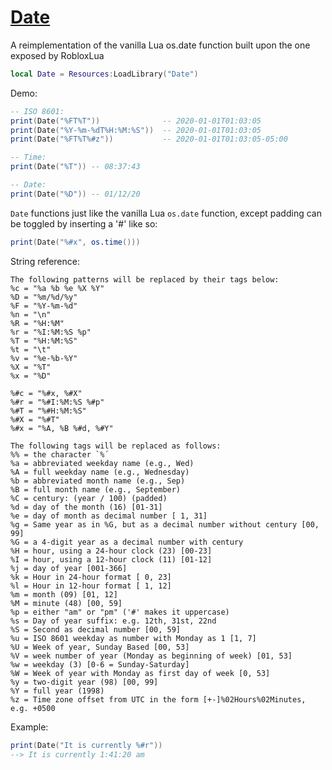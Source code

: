 # [Date](https://github.com/RoStrap/Time/blob/master/Date.lua)
A reimplementation of the vanilla Lua os.date function built upon the one exposed by RobloxLua

```lua
local Date = Resources:LoadLibrary("Date")
```

Demo:

```lua
-- ISO 8601:
print(Date("%FT%T"))              -- 2020-01-01T01:03:05
print(Date("%Y-%m-%dT%H:%M:%S"))  -- 2020-01-01T01:03:05
print(Date("%FT%T%#z"))           -- 2020-01-01T01:03:05-05:00

-- Time:
print(Date("%T")) -- 08:37:43

-- Date:
print(Date("%D")) -- 01/12/20
```

`Date` functions just like the vanilla Lua `os.date` function, except padding can be toggled by inserting a '#' like so:

```lua
print(Date("%#x", os.time()))
```

String reference:

```
The following patterns will be replaced by their tags below:
%c = "%a %b %e %X %Y"
%D = "%m/%d/%y"
%F = "%Y-%m-%d"
%n = "\n"
%R = "%H:%M"
%r = "%I:%M:%S %p"
%T = "%H:%M:%S"
%t = "\t"
%v = "%e-%b-%Y"
%X = "%T"
%x = "%D"

%#c = "%#x, %#X"
%#r = "%#I:%M:%S %#p"
%#T = "%#H:%M:%S"
%#X = "%#T"
%#x = "%A, %B %#d, %#Y"

The following tags will be replaced as follows:
%% = the character `%´
%a = abbreviated weekday name (e.g., Wed)
%A = full weekday name (e.g., Wednesday)
%b = abbreviated month name (e.g., Sep)
%B = full month name (e.g., September)
%C = century: (year / 100) (padded)
%d = day of the month (16) [01-31]
%e = day of month as decimal number [ 1, 31]
%g = Same year as in %G, but as a decimal number without century [00, 99]
%G = a 4-digit year as a decimal number with century
%H = hour, using a 24-hour clock (23) [00-23]
%I = hour, using a 12-hour clock (11) [01-12]
%j = day of year [001-366]
%k = Hour in 24-hour format [ 0, 23]
%l = Hour in 12-hour format [ 1, 12]
%m = month (09) [01, 12]
%M = minute (48) [00, 59]
%p = either "am" or "pm" ('#' makes it uppercase)
%s = Day of year suffix: e.g. 12th, 31st, 22nd
%S = Second as decimal number [00, 59]
%u = ISO 8601 weekday as number with Monday as 1 [1, 7]
%U = Week of year, Sunday Based [00, 53]
%V = week number of year (Monday as beginning of week) [01, 53]
%w = weekday (3) [0-6 = Sunday-Saturday]
%W = Week of year with Monday as first day of week [0, 53]
%y = two-digit year (98) [00, 99]
%Y = full year (1998)
%z = Time zone offset from UTC in the form [+-]%02Hours%02Minutes, e.g. +0500
```

Example:

```lua
print(Date("It is currently %#r"))
--> It is currently 1:41:20 am
```
